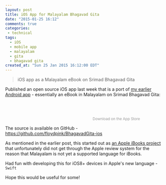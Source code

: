 ```yaml
---
layout: post
title: iOS App for Malayalam Bhagavad Gita
date: "2015-01-25 16:12"
comments: true
categories:
 - technical
tags:
  - iOS
  - mobile app
  - malayalam
  - gita
  - bhagavad gita
created_at: "Sun 25 Jan 2015 16:12:00 EDT"
---
```


> iOS app as a Malayalam eBook on Srimad Bhagavad Gita

Published an open source iOS app last week that is a port of [my earlier Android app](https://harimenon.com/2014/09/10/android-app-for-malayalam-bhagavad-gita/) - essentially an eBook in Malayalam on Srimad Bhagavad Gita:

<div style="text-align:center;">
    <a href="https://itunes.apple.com/us/app/bhagavad-gita-malayalam/id953008948?mt=8&uo=4" target="_blank" style="display:inline-block;overflow:hidden;background:url(https://floydpink.github.io/BhagavadGita/images/app-store.png) no-repeat;width:203px;height:60px;background-position:center;"></a>
    <span style="color:#999;font-size:smaller">Download on the App Store</span>
</div>

The source is available on GitHub - https://github.com/floydpink/BhagavadGita-ios

As mentioned in the earlier post, this started out as [an Apple iBooks project](https://github.com/floydpink/BhagavadGita/tree/apple-ibooks) that unfortunately did not get through the Apple review system for the reason that Malayalam is not yet a supported language for iBooks.

Had fun with developing this for iOS8+ devices in Apple's new language - `Swift`

Hope this would be useful for some!
